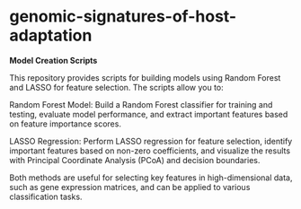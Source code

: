 # genomic-signatures-of-host-adaptation
**Model Creation Scripts**

This repository provides scripts for building models using Random Forest and LASSO for feature selection. The scripts allow you to:

  Random Forest Model: Build a Random Forest classifier for training and testing, evaluate model performance, and extract important features based on feature importance scores.

  LASSO Regression: Perform LASSO regression for feature selection, identify important features based on non-zero coefficients, and visualize the results with Principal Coordinate Analysis (PCoA) and decision boundaries.

Both methods are useful for selecting key features in high-dimensional data, such as gene expression matrices, and can be applied to various classification tasks.

